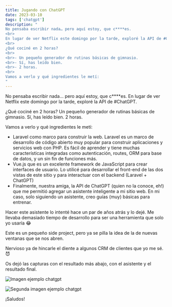 ```yaml
---
title: Jugando con ChatGPT
date: 2023-03-10
tags: ['chatgpt']
description: "
No pensaba escribir nada… pero aquí estoy, que c****es.
<br>
En lugar de ver Netflix este domingo por la tarde, exploré la API de #ChatGPT.
<br>
¿Qué cociné en 2 horas?
<br>
<br>- Un pequeño generador de rutinas básicas de gimnasio.
<br>- Sí, has leído bien.
<br>- 2 horas.
<br>
Vamos a verlo y qué ingredientes le metí:
"
---
```


No pensaba escribir nada… pero aquí estoy, que c\*\*\*\*es.
En lugar de ver Netflix este domingo por la tarde, exploré la API de #ChatGPT.

¿Qué cociné en 2 horas?
Un pequeño generador de rutinas básicas de gimnasio.
Sí, has leído bien.
2 horas.

Vamos a verlo y qué ingredientes le metí:

- Laravel como marco para construir la web. Laravel es un marco de desarrollo de código abierto muy popular para construir aplicaciones y servicios web con PHP. Es fácil de aprender y tiene muchas características integradas como autenticación, routes, ORM para base de datos, y un sin fin de funciones más.
- Vue.js que es un excelente framework de JavaScript para crear interfaces de usuario. Lo utilicé para desarrollar el front-end de las dos vistas de este sitio y para interactuar con el backend (Laravel + ChatGPT)
- Finalmente, nuestra amiga, la API de ChatGPT (quien no la conoce, eh!) que me permitió agregar un asistente inteligente a mi sitio web. En mi caso, solo siguiendo un asistente, creo guías (muy) básicas para entrenar.

Hacer este asistente lo intenté hace un par de años atrás y lo dejé. Me llevaba demasiado tiempo de desarrollo para ser una herramienta que solo yo usaría 😂

Este es un pequeño side project, pero ya se pilla la idea de la de nuevas ventanas que se nos abren.

Nervioso ya de hincarle el diente a algunos CRM de clientes que yo me sé. 😈

Os dejó las capturas con el resultado más abajo, con el asistente y el resultado final.

![](/blog/jugando-con-chatgpt-01.jpg "Imagen ejemplo chatgpt")

![](/blog/jugando-con-chatgpt-02.jpg "Segunda imagen ejemplo chatgpt")

¡Saludos!

